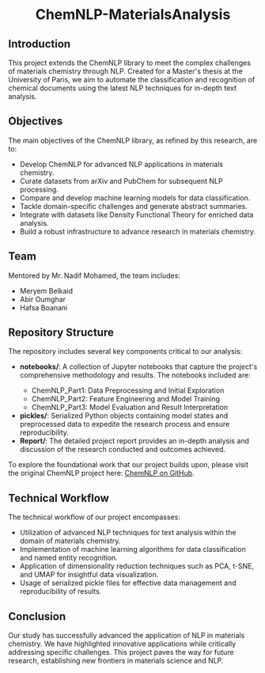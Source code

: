 <h1 align="center">ChemNLP-MaterialsAnalysis</h1>

<h2>Introduction</h2>
<p>This project extends the ChemNLP library to meet the complex challenges of materials chemistry through NLP. Created for a Master's thesis at the University of Paris, we aim to automate the classification and recognition of chemical documents using the latest NLP techniques for in-depth text analysis.</p>

<h2>Objectives</h2>
<p>The main objectives of the ChemNLP library, as refined by this research, are to:</p>
<ul>
  <li>Develop ChemNLP for advanced NLP applications in materials chemistry.</li>
  <li>Curate datasets from arXiv and PubChem for subsequent NLP processing.</li>
  <li>Compare and develop machine learning models for data classification.</li>
  <li>Tackle domain-specific challenges and generate abstract summaries.</li>
  <li>Integrate with datasets like Density Functional Theory for enriched data analysis.</li>
  <li>Build a robust infrastructure to advance research in materials chemistry.</li>
</ul>

<h2>Team</h2>
<p>Mentored by Mr. Nadif Mohamed, the team includes:</p>
<ul>
  <li>Meryem Belkaid</li>
  <li>Abir Oumghar</li>
  <li>Hafsa Boanani</li>
</ul>

<h2>Repository Structure</h2>
<p>The repository includes several key components critical to our analysis:</p>
<ul>
  <li><strong>notebooks/</strong>: A collection of Jupyter notebooks that capture the project's comprehensive methodology and results. The notebooks included are:</li>
    <ul>
      <li>ChemNLP_Part1: Data Preprocessing and Initial Exploration</li>
      <li>ChemNLP_Part2: Feature Engineering and Model Training</li>
      <li>ChemNLP_Part3: Model Evaluation and Result Interpretation</li>
    </ul>
  <li><strong>pickles/</strong>: Serialized Python objects containing model states and preprocessed data to expedite the research process and ensure reproducibility.</li>
  <li><strong>Report/</strong>: The detailed project report provides an in-depth analysis and discussion of the research conducted and outcomes achieved.</li>
</ul>

<p>To explore the foundational work that our project builds upon, please visit the original ChemNLP project here: <a href="https://github.com/usnistgov/chemnlp">ChemNLP on GitHub</a>.</p>

<h2>Technical Workflow</h2>
<p>The technical workflow of our project encompasses:</p>
<ul>
  <li>Utilization of advanced NLP techniques for text analysis within the domain of materials chemistry.</li>
  <li>Implementation of machine learning algorithms for data classification and named entity recognition.</li>
  <li>Application of dimensionality reduction techniques such as PCA, t-SNE, and UMAP for insightful data visualization.</li>
  <li>Usage of serialized pickle files for effective data management and reproducibility of results.</li>
</ul>

<h2>Conclusion</h2>
<p>Our study has successfully advanced the application of NLP in materials chemistry. We have highlighted innovative applications while critically addressing specific challenges. This project paves the way for future research, establishing new frontiers in materials science and NLP.</p>
